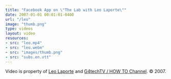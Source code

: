 ```yaml
---
title: "Facebook App on \"The Lab with Leo Laporte\""
date: 2007-01-01 00:01:01-0400
url: "/leo"
image: "thumb.png"
type: videos
layout: video
resources:
- src: "leo.mp4"
- src: "leo.webm"
- src: "images/thumb.png"
- src: "subs.en.vtt"
---
```


Video is property of [Leo Laporte](https://leolaporte.com/) and [G4techTV / HOW TO Channel](https://en.wikipedia.org/wiki/G4techTV). &copy; 2007.

